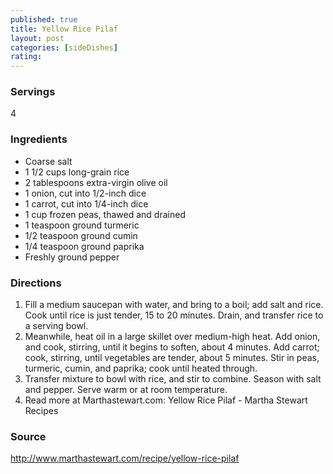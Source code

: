 ```yaml
---
published: true
title: Yellow Rice Pilaf
layout: post
categories: [sideDishes]
rating: 
---
```

### Servings
4

### Ingredients
- Coarse salt
- 1 1/2 cups long-grain rice
- 2 tablespoons extra-virgin olive oil
- 1 onion, cut into 1/2-inch dice
- 1 carrot, cut into 1/4-inch dice
- 1 cup frozen peas, thawed and drained
- 1 teaspoon ground turmeric
- 1/2 teaspoon ground cumin
- 1/4 teaspoon ground paprika
- Freshly ground pepper




### Directions
1. Fill a medium saucepan with water, and bring to a boil; add salt and rice. Cook until rice is just tender, 15 to 20 minutes. Drain, and transfer rice to a serving bowl.
2. Meanwhile, heat oil in a large skillet over medium-high heat. Add onion, and cook, stirring, until it begins to soften, about 4 minutes. Add carrot; cook, stirring, until vegetables are tender, about 5 minutes. Stir in peas, turmeric, cumin, and paprika; cook until heated through.
3. Transfer mixture to bowl with rice, and stir to combine. Season with salt and pepper. Serve warm or at room temperature.
4. Read more at Marthastewart.com: Yellow Rice Pilaf - Martha Stewart Recipes

### Source
<a href="http://www.marthastewart.com/recipe/yellow-rice-pilaf" target="new">http://www.marthastewart.com/recipe/yellow-rice-pilaf</a>
